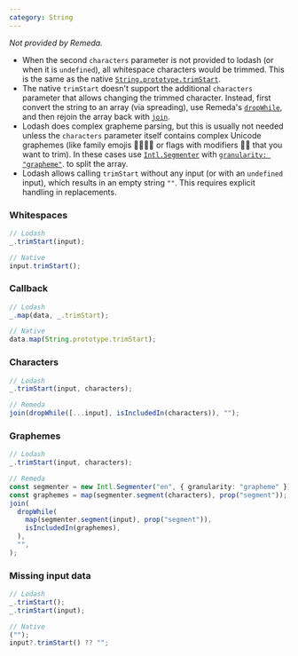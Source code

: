 ```yaml
---
category: String
---
```


_Not provided by Remeda._

- When the second `characters` parameter is not provided to lodash (or when it
  is `undefined`), all whitespace characters would be trimmed. This is the same
  as the native [`String.prototype.trimStart`](https://developer.mozilla.org/en-US/docs/Web/JavaScript/Reference/Global_Objects/String/trimStart).
- The native `trimStart` doesn't support the additional `characters` parameter
  that allows changing the trimmed character. Instead, first convert the string
  to an array (via spreading), use Remeda's [`dropWhile`](/docs#dropWhile), and
  then rejoin the array back with [`join`](/docs#join).
- Lodash does complex grapheme parsing, but this is usually not needed unless
  the `characters` parameter itself contains complex Unicode graphemes (like
  family emojis 👨‍👩‍👧‍👦 or flags with modifiers 🏳️‍🌈 that you want to trim). In these
  cases use [`Intl.Segmenter`](https://developer.mozilla.org/en-US/docs/Web/JavaScript/Reference/Global_Objects/Intl/Segmenter)
  with [`granularity: "grapheme"`](https://developer.mozilla.org/en-US/docs/Web/JavaScript/Reference/Global_Objects/Intl/Segmenter/Segmenter#granularity).
  to split the array.
- Lodash allows calling `trimStart` without any input (or with an `undefined`
  input), which results in an empty string `""`. This requires explicit handling
  in replacements.

### Whitespaces

```ts
// Lodash
_.trimStart(input);

// Native
input.trimStart();
```

### Callback

```ts
// Lodash
_.map(data, _.trimStart);

// Native
data.map(String.prototype.trimStart);
```

### Characters

```ts
// Lodash
_.trimStart(input, characters);

// Remeda
join(dropWhile([...input], isIncludedIn(characters)), "");
```

### Graphemes

```ts
// Lodash
_.trimStart(input, characters);

// Remeda
const segmenter = new Intl.Segmenter("en", { granularity: "grapheme" });
const graphemes = map(segmenter.segment(characters), prop("segment"));
join(
  dropWhile(
    map(segmenter.segment(input), prop("segment")),
    isIncludedIn(graphemes),
  ),
  "",
);
```

### Missing input data

```ts
// Lodash
_.trimStart();
_.trimStart(input);

// Native
("");
input?.trimStart() ?? "";
```
